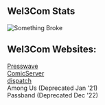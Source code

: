 ## Wel3Com Stats
![Something Broke](https://github-readme-stats.vercel.app/api/top-langs/?username=Wel3Com&langs_count=8)
## Wel3Com Websites:
<a href="https://blog.comicserver.org">Presswave</a>
<br>
<a href="https://comicserver.org">ComicServer</a>
<br>
<a href="https://dispatch.comicserver.org">dispatch</a>
<br>
Among Us (Deprecated Jan '21)
<br>
Passband (Deprecated Dec '22)

